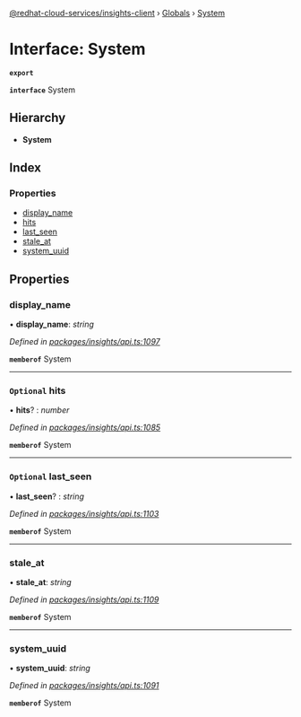 [@redhat-cloud-services/insights-client](../README.md) › [Globals](../globals.md) › [System](system.md)

# Interface: System

**`export`** 

**`interface`** System

## Hierarchy

* **System**

## Index

### Properties

* [display_name](system.md#display_name)
* [hits](system.md#optional-hits)
* [last_seen](system.md#optional-last_seen)
* [stale_at](system.md#stale_at)
* [system_uuid](system.md#system_uuid)

## Properties

###  display_name

• **display_name**: *string*

*Defined in [packages/insights/api.ts:1097](https://github.com/RedHatInsights/javascript-clients/blob/master/packages/insights/api.ts#L1097)*

**`memberof`** System

___

### `Optional` hits

• **hits**? : *number*

*Defined in [packages/insights/api.ts:1085](https://github.com/RedHatInsights/javascript-clients/blob/master/packages/insights/api.ts#L1085)*

**`memberof`** System

___

### `Optional` last_seen

• **last_seen**? : *string*

*Defined in [packages/insights/api.ts:1103](https://github.com/RedHatInsights/javascript-clients/blob/master/packages/insights/api.ts#L1103)*

**`memberof`** System

___

###  stale_at

• **stale_at**: *string*

*Defined in [packages/insights/api.ts:1109](https://github.com/RedHatInsights/javascript-clients/blob/master/packages/insights/api.ts#L1109)*

**`memberof`** System

___

###  system_uuid

• **system_uuid**: *string*

*Defined in [packages/insights/api.ts:1091](https://github.com/RedHatInsights/javascript-clients/blob/master/packages/insights/api.ts#L1091)*

**`memberof`** System
